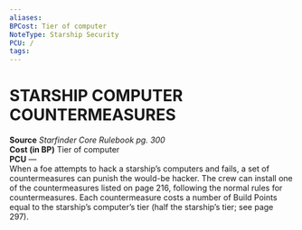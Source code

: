 ```yaml
---
aliases: 
BPCost: Tier of computer 
NoteType: Starship Security
PCU: /
tags: 
---
```

# STARSHIP COMPUTER COUNTERMEASURES
**Source** _Starfinder Core Rulebook pg. 300_  
**Cost (in BP)** Tier of computer  
**PCU** —  
When a foe attempts to hack a starship’s computers and fails, a set of countermeasures can punish the would-be hacker. The crew can install one of the countermeasures listed on page 216, following the normal rules for countermeasures. Each countermeasure costs a number of Build Points equal to the starship’s computer’s tier (half the starship’s tier; see page 297).
